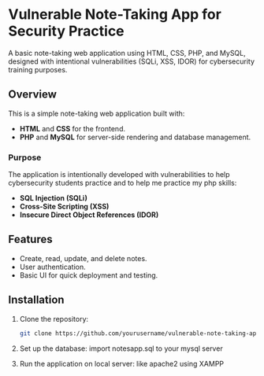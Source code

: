 # Vulnerable Note-Taking App for Security Practice
A basic note-taking web application using HTML, CSS, PHP, and MySQL, designed with intentional vulnerabilities (SQLi, XSS, IDOR) for cybersecurity training purposes.

## Overview
This is a simple note-taking web application built with:
- **HTML** and **CSS** for the frontend.
- **PHP** and **MySQL** for server-side rendering and database management.

### Purpose
The application is intentionally developed with vulnerabilities to help cybersecurity students practice and to help me practice my php skills:
- **SQL Injection (SQLi)**
- **Cross-Site Scripting (XSS)**
- **Insecure Direct Object References (IDOR)**

## Features
- Create, read, update, and delete notes.
- User authentication.
- Basic UI for quick deployment and testing.

## Installation
1. Clone the repository:
   ```bash
   git clone https://github.com/yourusername/vulnerable-note-taking-app.git

2. Set up the database:
   import notesapp.sql to your mysql server

3. Run the application on local server:
   like apache2 using XAMPP


